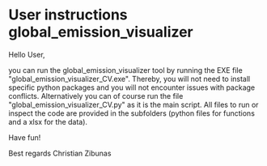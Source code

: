 # User instructions global_emission_visualizer
Hello User,

you can run the global_emission_visualizer tool by running the EXE file "global_emission_visualizer_CV.exe".
Thereby, you will not need to install specific python packages and you will not encounter issues with package conflicts.
Alternatively you can of course run the file "global_emission_visualizer_CV.py" as it is the main script.
All files to run or inspect the code are provided in the subfolders (python files for functions and a xlsx for the data).

Have fun!

Best regards Christian Zibunas
